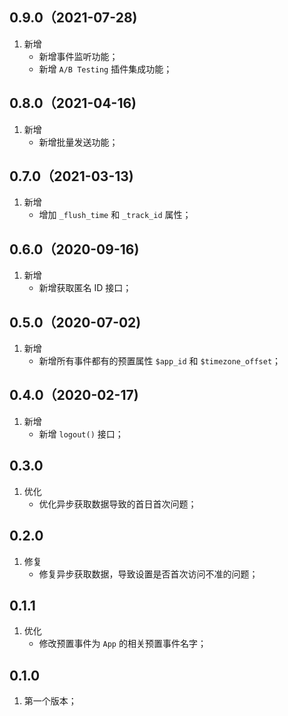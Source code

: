 ## 0.9.0（2021-07-28)
1. 新增
    -  新增事件监听功能；
    -  新增 `A/B Testing` 插件集成功能；

## 0.8.0（2021-04-16)
1. 新增
    - 新增批量发送功能；

## 0.7.0（2021-03-13)
1. 新增
    - 增加 `_flush_time` 和 `_track_id` 属性；	

## 0.6.0（2020-09-16)
1. 新增
    - 新增获取匿名 ID 接口；

## 0.5.0（2020-07-02)
1. 新增
    - 新增所有事件都有的预置属性 `$app_id` 和 `$timezone_offset`；

## 0.4.0（2020-02-17)
1. 新增
    - 新增 `logout()` 接口；

## 0.3.0
1. 优化
    - 优化异步获取数据导致的首日首次问题；

## 0.2.0
1. 修复
    - 修复异步获取数据，导致设置是否首次访问不准的问题；

## 0.1.1
1. 优化
    - 修改预置事件为 `App` 的相关预置事件名字；

## 0.1.0
1. 第一个版本；

